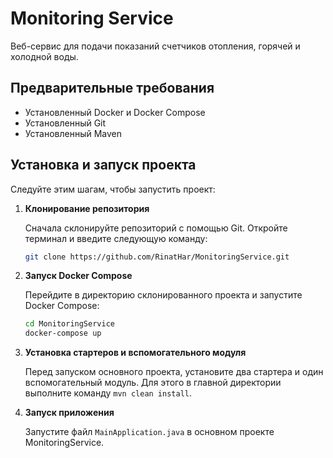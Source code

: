 # Monitoring Service

Веб-сервис для подачи показаний счетчиков отопления, горячей и холодной воды.

## Предварительные требования

- Установленный Docker и Docker Compose
- Установленный Git
- Установленный Maven

## Установка и запуск проекта

Следуйте этим шагам, чтобы запустить проект:

1. **Клонирование репозитория**

   Сначала склонируйте репозиторий с помощью Git. Откройте терминал и введите следующую команду:

    ```bash
    git clone https://github.com/RinatHar/MonitoringService.git
    ```

2. **Запуск Docker Compose**

   Перейдите в директорию склонированного проекта и запустите Docker Compose:

    ```bash
    cd MonitoringService
    docker-compose up
    ```

3. **Установка стартеров и вспомогательного модуля**

   Перед запуском основного проекта, установите два стартера и один вспомогательный модуль. Для этого в главной директории выполните команду `mvn clean install`.

4. **Запуск приложения**

   Запустите файл `MainApplication.java` в основном проекте MonitoringService.